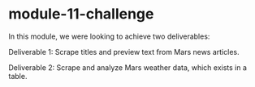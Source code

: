 # module-11-challenge

In this module, we were looking to achieve two deliverables:


Deliverable 1: Scrape titles and preview text from Mars news articles.

Deliverable 2: Scrape and analyze Mars weather data, which exists in a table.


